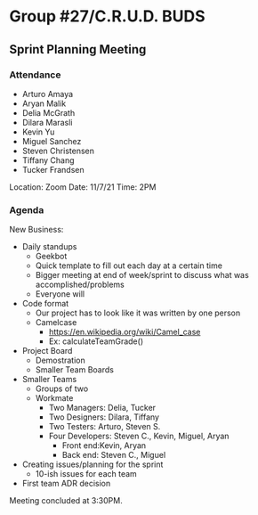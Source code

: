 # Group #27/C.R.U.D. BUDS
## Sprint Planning Meeting

### Attendance
<!-- Remove the people not attending. -->
- Arturo Amaya
- Aryan Malik
- Delia McGrath
- Dilara Marasli
- Kevin Yu
- Miguel Sanchez
- Steven Christensen
- Tiffany Chang
- Tucker Frandsen

Location: Zoom
Date: 11/7/21
Time: 2PM

### Agenda
New Business:
- Daily standups
  - Geekbot
  - Quick template to fill out each day at a certain time
  - Bigger meeting at end of week/sprint to discuss what was accomplished/problems
  - Everyone will 
- Code format
  - Our project has to look like it was written by one person
  - Camelcase
    - https://en.wikipedia.org/wiki/Camel_case
    - Ex: calculateTeamGrade()
- Project Board
  - Demostration
  - Smaller Team Boards
- Smaller Teams
  - Groups of two
  - Workmate
    - Two Managers: Delia, Tucker
    - Two Designers: Dilara, Tiffany
    - Two Testers: Arturo, Steven S.
    - Four Developers: Steven C., Kevin, Miguel, Aryan
      - Front end:Kevin, Aryan
      - Back end: Steven C., Miguel
- Creating issues/planning for the sprint
  - 10-ish issues for each team
- First team ADR decision

Meeting concluded at 3:30PM.
<!-- REMINDER TO SAVE THE TEMPLATE AS (mmddyy-topic.md)-->